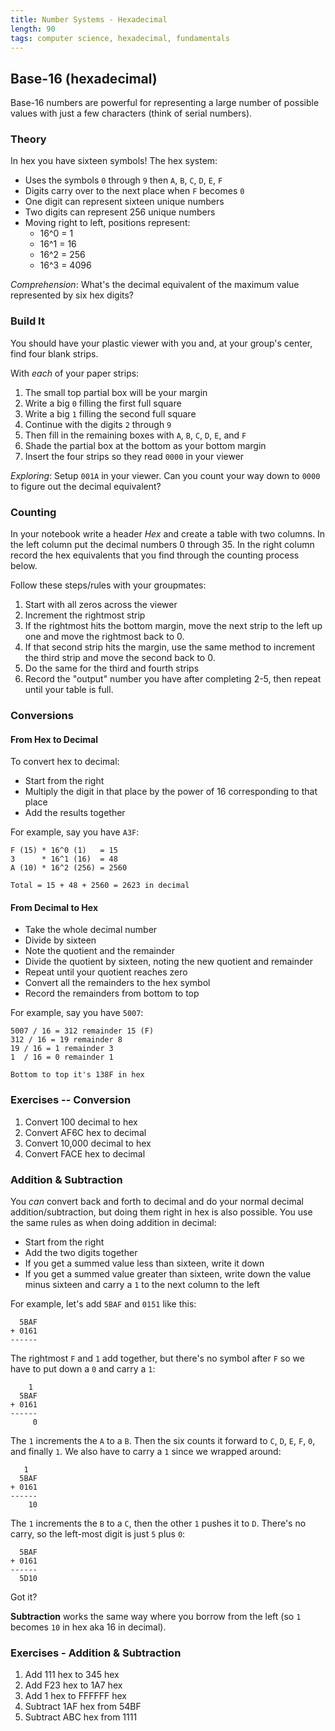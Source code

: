 ```yaml
---
title: Number Systems - Hexadecimal
length: 90
tags: computer science, hexadecimal, fundamentals
---
```


## Base-16 (hexadecimal)

Base-16 numbers are powerful for representing a large number of possible values with just a few characters (think of
serial numbers).

### Theory

In hex you have sixteen symbols! The hex system:

* Uses the symbols `0` through `9` then `A`, `B`, `C`, `D`, `E`, `F`
* Digits carry over to the next place when `F` becomes `0`
* One digit can represent sixteen unique numbers
* Two digits can represent 256 unique numbers
* Moving right to left, positions represent:
  * 16^0 = 1
  * 16^1 = 16
  * 16^2 = 256
  * 16^3 = 4096

*Comprehension*: What's the decimal equivalent of the maximum value represented by six hex digits?

### Build It

You should have your plastic viewer with you and, at your group's center, find four blank strips.

With *each* of your paper strips:

1. The small top partial box will be your margin
2. Write a big `0` filling the first full square
3. Write a big `1` filling the second full square
4. Continue with the digits `2` through `9`
5. Then fill in the remaining boxes with `A`, `B`, `C`, `D`, `E`, and `F`
4. Shade the partial box at the bottom as your bottom margin
5. Insert the four strips so they read `0000` in your viewer

*Exploring*: Setup `001A` in your viewer. Can you count your way down to `0000` to figure out the decimal equivalent?

### Counting

In your notebook write a header *Hex* and create a table with two columns. In the left column put the decimal numbers
0 through 35. In the right column record the hex equivalents that you find through the counting process below.

Follow these steps/rules with your groupmates:

1. Start with all zeros across the viewer
2. Increment the rightmost strip
3. If the rightmost hits the bottom margin, move the next strip to the left up one and move the rightmost back to 0.
4. If that second strip hits the margin, use the same method to increment the third strip and move the second back to 0.
5. Do the same for the third and fourth strips
6. Record the "output" number you have after completing 2-5, then repeat until your table is full.

### Conversions

#### From Hex to Decimal

To convert hex to decimal:

* Start from the right
* Multiply the digit in that place by the power of 16 corresponding to that place
* Add the results together

For example, say you have `A3F`:

```plain
F (15) * 16^0 (1)   = 15
3      * 16^1 (16)  = 48
A (10) * 16^2 (256) = 2560

Total = 15 + 48 + 2560 = 2623 in decimal
```

#### From Decimal to Hex

* Take the whole decimal number
* Divide by sixteen
* Note the quotient and the remainder
* Divide the quotient by sixteen, noting the new quotient and remainder
* Repeat until your quotient reaches zero
* Convert all the remainders to the hex symbol
* Record the remainders from bottom to top

For example, say you have `5007`:

```plain
5007 / 16 = 312 remainder 15 (F)
312 / 16 = 19 remainder 8
19 / 16 = 1 remainder 3
1  / 16 = 0 remainder 1

Bottom to top it's 138F in hex
```

### Exercises -- Conversion

1. Convert 100 decimal to hex
2. Convert AF6C hex to decimal
3. Convert 10,000 decimal to hex
4. Convert FACE hex to decimal

### Addition & Subtraction

You *can* convert back and forth to decimal and do your normal decimal addition/subtraction,
but doing them right in hex is also possible. You use the same rules as when doing addition in decimal:

* Start from the right
* Add the two digits together
* If you get a summed value less than sixteen, write it down
* If you get a summed value greater than sixteen, write down the value minus sixteen and carry a `1` to the next column to the left

For example, let's add `5BAF` and `0151` like this:

```plain
  5BAF
+ 0161
------
```

The rightmost `F` and `1` add together, but there's no symbol after `F` so we have to put down a `0` and carry a `1`:

```plain
    1
  5BAF
+ 0161
------
     0
```

The `1` increments the `A` to a `B`. Then the six counts it forward to `C`, `D`, `E`, `F`, `0`, and finally `1`. We also
have to carry a `1` since we wrapped around:

```plain
   1
  5BAF
+ 0161
------
    10
```

The `1` increments the `B` to a `C`, then the other `1` pushes it to `D`. There's no carry, so the left-most digit is just
`5` plus `0`:

```plain
  5BAF
+ 0161
------
  5D10
```

Got it?

**Subtraction** works the same way where you borrow from the left (so `1` becomes
`10` in hex aka 16 in decimal).

### Exercises - Addition & Subtraction

1. Add 111 hex to 345 hex
2. Add F23 hex to 1A7 hex
3. Add 1 hex to FFFFFF hex
4. Subtract 1AF hex from 54BF
5. Subtract ABC hex from 1111
